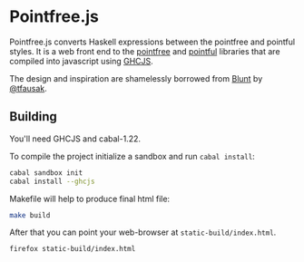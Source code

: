 # Pointfree.js
     

Pointfree.js converts Haskell expressions between the pointfree and
pointful styles. It is a web front end to the [pointfree](http://hackage.haskell.org/package/pointfree)
and [pointful](http://hackage.haskell.org/package/pointful) libraries that
are compiled into javascript using [GHCJS](https://github.com/ghcjs/ghcjs).

The design and inspiration are shamelessly borrowed from [Blunt](https://blunt.herokuapp.com) by [@tfausak](https://github.com/tfausak).

## Building

You'll need GHCJS and cabal-1.22.

To compile the project initialize a sandbox and run `cabal install`:

```bash
cabal sandbox init
cabal install --ghcjs
```

Makefile will help to produce final html file:

```bash
make build
```

After that you can point your web-browser at `static-build/index.html`.

```bash
firefox static-build/index.html
```


